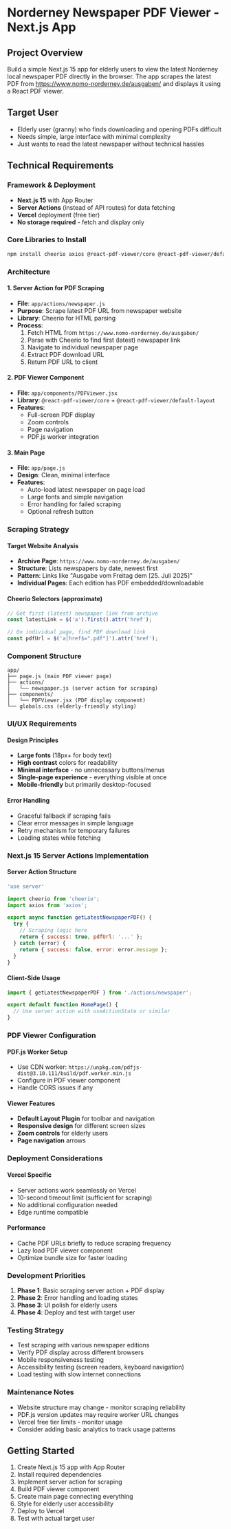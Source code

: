 # Norderney Newspaper PDF Viewer - Next.js App

## Project Overview
Build a simple Next.js 15 app for elderly users to view the latest Norderney local newspaper PDF directly in the browser. The app scrapes the latest PDF from https://www.nomo-norderney.de/ausgaben/ and displays it using a React PDF viewer.

## Target User
- Elderly user (granny) who finds downloading and opening PDFs difficult
- Needs simple, large interface with minimal complexity
- Just wants to read the latest newspaper without technical hassles

## Technical Requirements

### Framework & Deployment
- **Next.js 15** with App Router
- **Server Actions** (instead of API routes) for data fetching
- **Vercel** deployment (free tier)
- **No storage required** - fetch and display only

### Core Libraries to Install
```bash
npm install cheerio axios @react-pdf-viewer/core @react-pdf-viewer/default-layout
```

### Architecture

#### 1. Server Action for PDF Scraping
- **File**: `app/actions/newspaper.js`
- **Purpose**: Scrape latest PDF URL from newspaper website
- **Library**: Cheerio for HTML parsing
- **Process**:
    1. Fetch HTML from `https://www.nomo-norderney.de/ausgaben/`
    2. Parse with Cheerio to find first (latest) newspaper link
    3. Navigate to individual newspaper page
    4. Extract PDF download URL
    5. Return PDF URL to client

#### 2. PDF Viewer Component
- **File**: `app/components/PDFViewer.jsx`
- **Library**: `@react-pdf-viewer/core` + `@react-pdf-viewer/default-layout`
- **Features**:
    - Full-screen PDF display
    - Zoom controls
    - Page navigation
    - PDF.js worker integration

#### 3. Main Page
- **File**: `app/page.js`
- **Design**: Clean, minimal interface
- **Features**:
    - Auto-load latest newspaper on page load
    - Large fonts and simple navigation
    - Error handling for failed scraping
    - Optional refresh button

### Scraping Strategy

#### Target Website Analysis
- **Archive Page**: `https://www.nomo-norderney.de/ausgaben/`
- **Structure**: Lists newspapers by date, newest first
- **Pattern**: Links like "Ausgabe vom Freitag dem [25. Juli 2025]"
- **Individual Pages**: Each edition has PDF embedded/downloadable

#### Cheerio Selectors (approximate)
```javascript
// Get first (latest) newspaper link from archive
const latestLink = $('a').first().attr('href');

// On individual page, find PDF download link
const pdfUrl = $('a[href$=".pdf"]').attr('href');
```

### Component Structure
```
app/
├── page.js (main PDF viewer page)
├── actions/
│   └── newspaper.js (server action for scraping)
├── components/
│   └── PDFViewer.jsx (PDF display component)
└── globals.css (elderly-friendly styling)
```

### UI/UX Requirements

#### Design Principles
- **Large fonts** (18px+ for body text)
- **High contrast** colors for readability
- **Minimal interface** - no unnecessary buttons/menus
- **Single-page experience** - everything visible at once
- **Mobile-friendly** but primarily desktop-focused

#### Error Handling
- Graceful fallback if scraping fails
- Clear error messages in simple language
- Retry mechanism for temporary failures
- Loading states while fetching

### Next.js 15 Server Actions Implementation

#### Server Action Structure
```javascript
'use server'

import cheerio from 'cheerio';
import axios from 'axios';

export async function getLatestNewspaperPDF() {
  try {
    // Scraping logic here
    return { success: true, pdfUrl: '...' };
  } catch (error) {
    return { success: false, error: error.message };
  }
}
```

#### Client-Side Usage
```javascript
import { getLatestNewspaperPDF } from './actions/newspaper';

export default function HomePage() {
  // Use server action with useActionState or similar
}
```

### PDF Viewer Configuration

#### PDF.js Worker Setup
- Use CDN worker: `https://unpkg.com/pdfjs-dist@3.10.111/build/pdf.worker.min.js`
- Configure in PDF viewer component
- Handle CORS issues if any

#### Viewer Features
- **Default Layout Plugin** for toolbar and navigation
- **Responsive design** for different screen sizes
- **Zoom controls** for elderly users
- **Page navigation** arrows

### Deployment Considerations

#### Vercel Specific
- Server actions work seamlessly on Vercel
- 10-second timeout limit (sufficient for scraping)
- No additional configuration needed
- Edge runtime compatible

#### Performance
- Cache PDF URLs briefly to reduce scraping frequency
- Lazy load PDF viewer component
- Optimize bundle size for faster loading

### Development Priorities

1. **Phase 1**: Basic scraping server action + PDF display
2. **Phase 2**: Error handling and loading states
3. **Phase 3**: UI polish for elderly users
4. **Phase 4**: Deploy and test with target user

### Testing Strategy
- Test scraping with various newspaper editions
- Verify PDF display across different browsers
- Mobile responsiveness testing
- Accessibility testing (screen readers, keyboard navigation)
- Load testing with slow internet connections

### Maintenance Notes
- Website structure may change - monitor scraping reliability
- PDF.js version updates may require worker URL changes
- Vercel free tier limits - monitor usage
- Consider adding basic analytics to track usage patterns

## Getting Started
1. Create Next.js 15 app with App Router
2. Install required dependencies
3. Implement server action for scraping
4. Build PDF viewer component
5. Create main page connecting everything
6. Style for elderly user accessibility
7. Deploy to Vercel
8. Test with actual target user
